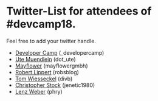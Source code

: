 # Twitter-List for attendees of #devcamp18.

Feel free to add your twitter handle.

* [Developer Camp](https://twitter.com/_developercamp) (_developercamp)
* [Ute Muendlein](https://twitter.com/dot_ute) (dot_ute)
* [Mayflower](https://twitter.com/mayflowergmbh) (mayflowergmbh)
* [Robert Lippert](https://twitter.com/robsblog) (robsblog)
* [Tom Wiesseckel](https://twitter.com/divb) (divb)
* [Christopher Stock](https://twitter.com/jenetic1980) (jenetic1980)
* [Lenz Weber](https://twitter.com/phry) (phry)
